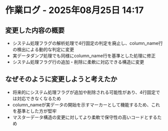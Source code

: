 # 作業ログ - 2025年08月25日 14:17

## 変更した内容の概要

- システム処理フラグの解析処理で4行固定の判定を廃止し、column_name行の検出による動的な判定に変更
- 実データダンプ処理でも同様にcolumn_name行を基準とした処理に修正
- システム処理フラグ行の追加・削除に柔軟に対応できる構造に変更

## なぜそのように変更しようと考えたか

- 将来的にシステム処理フラグが追加や削除される可能性があり、4行固定では対応できなくなるため
- column_nameが実データの開始を示すマーカーとして機能するため、これを基準とした方が堅牢
- マスターデータ構造の変更に対してより柔軟で保守性の高いコードとするため